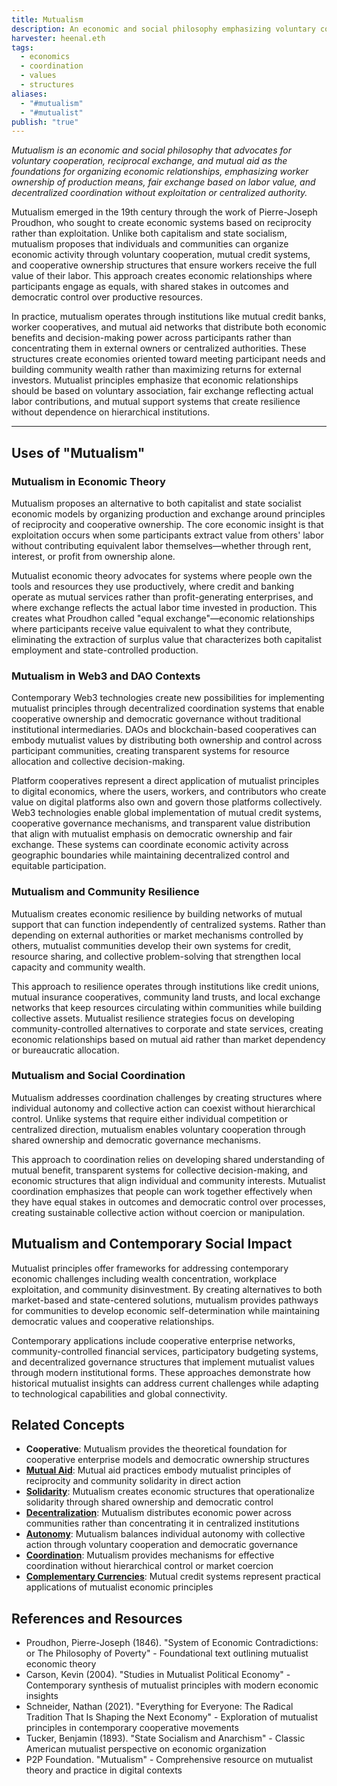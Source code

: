 ```yaml
---
title: Mutualism
description: An economic and social philosophy emphasizing voluntary cooperation, reciprocal exchange, and mutual aid as foundations for organizing economic relationships without exploitation or centralized authority
harvester: heenal.eth
tags:
  - economics
  - coordination
  - values
  - structures
aliases:
  - "#mutualism"
  - "#mutualist"
publish: "true"
---
```


_Mutualism is an economic and social philosophy that advocates for voluntary cooperation, reciprocal exchange, and mutual aid as the foundations for organizing economic relationships, emphasizing worker ownership of production means, fair exchange based on labor value, and decentralized coordination without exploitation or centralized authority._

Mutualism emerged in the 19th century through the work of Pierre-Joseph Proudhon, who sought to create economic systems based on reciprocity rather than exploitation. Unlike both capitalism and state socialism, mutualism proposes that individuals and communities can organize economic activity through voluntary cooperation, mutual credit systems, and cooperative ownership structures that ensure workers receive the full value of their labor. This approach creates economic relationships where participants engage as equals, with shared stakes in outcomes and democratic control over productive resources.

In practice, mutualism operates through institutions like mutual credit banks, worker cooperatives, and mutual aid networks that distribute both economic benefits and decision-making power across participants rather than concentrating them in external owners or centralized authorities. These structures create economies oriented toward meeting participant needs and building community wealth rather than maximizing returns for external investors. Mutualist principles emphasize that economic relationships should be based on voluntary association, fair exchange reflecting actual labor contributions, and mutual support systems that create resilience without dependence on hierarchical institutions.

---

## Uses of "Mutualism"

### Mutualism in Economic Theory

Mutualism proposes an alternative to both capitalist and state socialist economic models by organizing production and exchange around principles of reciprocity and cooperative ownership. The core economic insight is that exploitation occurs when some participants extract value from others' labor without contributing equivalent labor themselves—whether through rent, interest, or profit from ownership alone.

Mutualist economic theory advocates for systems where people own the tools and resources they use productively, where credit and banking operate as mutual services rather than profit-generating enterprises, and where exchange reflects the actual labor time invested in production. This creates what Proudhon called "equal exchange"—economic relationships where participants receive value equivalent to what they contribute, eliminating the extraction of surplus value that characterizes both capitalist employment and state-controlled production.

### Mutualism in Web3 and DAO Contexts

Contemporary Web3 technologies create new possibilities for implementing mutualist principles through decentralized coordination systems that enable cooperative ownership and democratic governance without traditional institutional intermediaries. DAOs and blockchain-based cooperatives can embody mutualist values by distributing both ownership and control across participant communities, creating transparent systems for resource allocation and collective decision-making.

Platform cooperatives represent a direct application of mutualist principles to digital economics, where the users, workers, and contributors who create value on digital platforms also own and govern those platforms collectively. Web3 technologies enable global implementation of mutual credit systems, cooperative governance mechanisms, and transparent value distribution that align with mutualist emphasis on democratic ownership and fair exchange. These systems can coordinate economic activity across geographic boundaries while maintaining decentralized control and equitable participation.

### Mutualism and Community Resilience

Mutualism creates economic resilience by building networks of mutual support that can function independently of centralized systems. Rather than depending on external authorities or market mechanisms controlled by others, mutualist communities develop their own systems for credit, resource sharing, and collective problem-solving that strengthen local capacity and community wealth.

This approach to resilience operates through institutions like credit unions, mutual insurance cooperatives, community land trusts, and local exchange networks that keep resources circulating within communities while building collective assets. Mutualist resilience strategies focus on developing community-controlled alternatives to corporate and state services, creating economic relationships based on mutual aid rather than market dependency or bureaucratic allocation.

### Mutualism and Social Coordination

Mutualism addresses coordination challenges by creating structures where individual autonomy and collective action can coexist without hierarchical control. Unlike systems that require either individual competition or centralized direction, mutualism enables voluntary cooperation through shared ownership and democratic governance mechanisms.

This approach to coordination relies on developing shared understanding of mutual benefit, transparent systems for collective decision-making, and economic structures that align individual and community interests. Mutualist coordination emphasizes that people can work together effectively when they have equal stakes in outcomes and democratic control over processes, creating sustainable collective action without coercion or manipulation.

## Mutualism and Contemporary Social Impact

Mutualist principles offer frameworks for addressing contemporary economic challenges including wealth concentration, workplace exploitation, and community disinvestment. By creating alternatives to both market-based and state-centered solutions, mutualism provides pathways for communities to develop economic self-determination while maintaining democratic values and cooperative relationships.

Contemporary applications include cooperative enterprise networks, community-controlled financial services, participatory budgeting systems, and decentralized governance structures that implement mutualist values through modern institutional forms. These approaches demonstrate how historical mutualist insights can address current challenges while adapting to technological capabilities and global connectivity.

## Related Concepts

- **Cooperative**: Mutualism provides the theoretical foundation for cooperative enterprise models and democratic ownership structures
- **[Mutual Aid](tags/mutual-aid.md)**: Mutual aid practices embody mutualist principles of reciprocity and community solidarity in direct action
- **[Solidarity](tags/solidarity.md)**: Mutualism creates economic structures that operationalize solidarity through shared ownership and democratic control
- **[Decentralization](tags/decentralization.md)**: Mutualism distributes economic power across communities rather than concentrating it in centralized institutions
- **[Autonomy](tags/autonomy.md)**: Mutualism balances individual autonomy with collective action through voluntary cooperation and democratic governance
- **[Coordination](tags/coordination.md)**: Mutualism provides mechanisms for effective coordination without hierarchical control or market coercion
- **[Complementary Currencies](tags/complementary-currencies.md)**: Mutual credit systems represent practical applications of mutualist economic principles

## References and Resources

- Proudhon, Pierre-Joseph (1846). "System of Economic Contradictions: or The Philosophy of Poverty" - Foundational text outlining mutualist economic theory
- Carson, Kevin (2004). "Studies in Mutualist Political Economy" - Contemporary synthesis of mutualist principles with modern economic insights
- Schneider, Nathan (2021). "Everything for Everyone: The Radical Tradition That Is Shaping the Next Economy" - Exploration of mutualist principles in contemporary cooperative movements
- Tucker, Benjamin (1893). "State Socialism and Anarchism" - Classic American mutualist perspective on economic organization
- P2P Foundation. "Mutualism" - Comprehensive resource on mutualist theory and practice in digital contexts